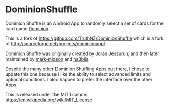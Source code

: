 # DominionShuffle
Dominion Shuffle is an Android App to randomly select a set of cards for the card game <a href="https://boardgamegeek.com/boardgame/36218/dominion">Dominion</a>.

This is a fork of https://github.com/TruthNZ/DominionShuffle which is a fork of http://sourceforge.net/projects/dominionapp/.

Dominion Shuffle was originally created by <a href="https://boardgamegeek.com/user/j0ran">Joran Jessurun</a>, and then later maintained by <a href="http://sourceforge.net/users/mark-mixson">mark-mixson</a> and <a href="http://sourceforge.net/users/na3blis">na3blis</a>.

Despite the many other Dominion Shuffling Apps out there, I chose to update this one because I like the ability to select advanced limits and optional conditions. I also happen to prefer the interface over the other Apps.

This is released under the MIT Licence: https://en.wikipedia.org/wiki/MIT_License
